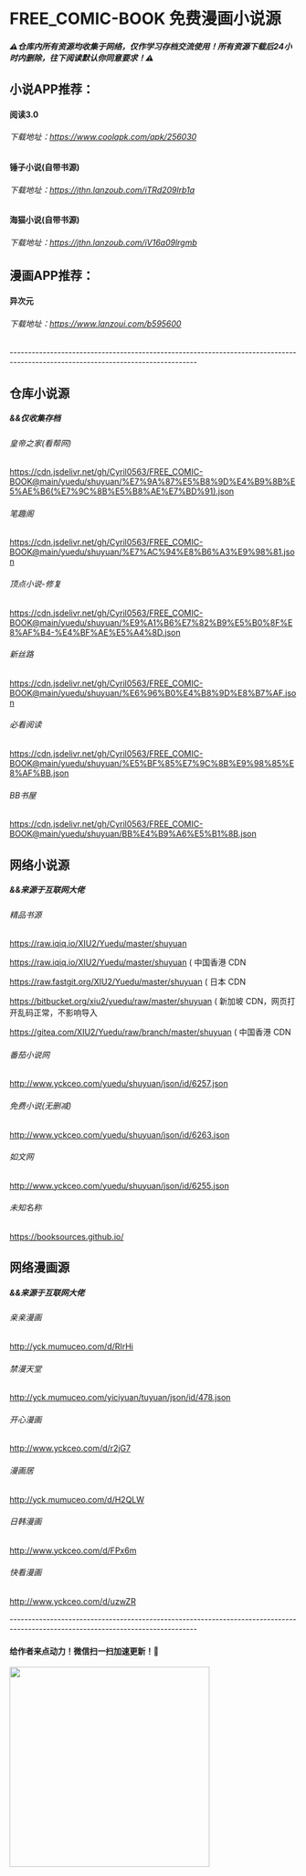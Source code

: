 # FREE_COMIC-BOOK 免费漫画小说源
##### ⚠仓库内所有资源均收集于网络，仅作学习存档交流使用！所有资源下载后24小时内删除，往下阅读默认你同意要求！⚠

## 小说APP推荐：

#### 阅读3.0  
###### 下载地址：https://www.coolapk.com/apk/256030

#### 锤子小说(自带书源)
###### 下载地址：https://jthn.lanzoub.com/iTRd209lrb1a

#### 海猫小说(自带书源)
###### 下载地址：https://jthn.lanzoub.com/iV16a09lrgmb



## 漫画APP推荐：

#### 异次元
###### 下载地址：https://www.lanzoui.com/b595600

<p>---------------------------------------------------------------------------------------------------------------------------------</p>

## 仓库小说源
##### &&仅收集存档

###### 皇帝之家(看帮网) 
https://cdn.jsdelivr.net/gh/Cyril0563/FREE_COMIC-BOOK@main/yuedu/shuyuan/%E7%9A%87%E5%B8%9D%E4%B9%8B%E5%AE%B6(%E7%9C%8B%E5%B8%AE%E7%BD%91).json

###### 笔趣阁
https://cdn.jsdelivr.net/gh/Cyril0563/FREE_COMIC-BOOK@main/yuedu/shuyuan/%E7%AC%94%E8%B6%A3%E9%98%81.json

###### 顶点小说-修复
https://cdn.jsdelivr.net/gh/Cyril0563/FREE_COMIC-BOOK@main/yuedu/shuyuan/%E9%A1%B6%E7%82%B9%E5%B0%8F%E8%AF%B4-%E4%BF%AE%E5%A4%8D.json

###### 新丝路
https://cdn.jsdelivr.net/gh/Cyril0563/FREE_COMIC-BOOK@main/yuedu/shuyuan/%E6%96%B0%E4%B8%9D%E8%B7%AF.json

###### 必看阅读
https://cdn.jsdelivr.net/gh/Cyril0563/FREE_COMIC-BOOK@main/yuedu/shuyuan/%E5%BF%85%E7%9C%8B%E9%98%85%E8%AF%BB.json

###### BB书屋
https://cdn.jsdelivr.net/gh/Cyril0563/FREE_COMIC-BOOK@main/yuedu/shuyuan/BB%E4%B9%A6%E5%B1%8B.json

## 网络小说源
##### &&来源于互联网大佬

###### 精品书源
https://raw.iqiq.io/XIU2/Yuedu/master/shuyuan

https://raw.iqiq.io/XIU2/Yuedu/master/shuyuan ( 中国香港 CDN

https://raw.fastgit.org/XIU2/Yuedu/master/shuyuan ( 日本 CDN

https://bitbucket.org/xiu2/yuedu/raw/master/shuyuan ( 新加坡 CDN，网页打开乱码正常，不影响导入

https://gitea.com/XIU2/Yuedu/raw/branch/master/shuyuan ( 中国香港 CDN

###### 番茄小说网
http://www.yckceo.com/yuedu/shuyuan/json/id/6257.json

###### 免费小说(无删减)
http://www.yckceo.com/yuedu/shuyuan/json/id/6263.json

###### 如文网
http://www.yckceo.com/yuedu/shuyuan/json/id/6255.json

###### 未知名称
https://booksources.github.io/

## 网络漫画源
##### &&来源于互联网大佬

###### 亲亲漫画
http://yck.mumuceo.com/d/RIrHi

###### 禁漫天堂
http://yck.mumuceo.com/yiciyuan/tuyuan/json/id/478.json

###### 开心漫画
http://www.yckceo.com/d/r2jG7

###### 漫画居
http://yck.mumuceo.com/d/H2QLW

###### 日韩漫画
http://www.yckceo.com/d/FPx6m

###### 快看漫画
http://www.yckceo.com/d/uzwZR

<p>---------------------------------------------------------------------------------------------------------------------------------</p>

#### 给作者来点动力！微信扫一扫加速更新！🙇‍
<img src="https://cdn.jsdelivr.net/gh/Cyril0563/lanjing_live@main/imgs/zanshang.jpg" height="350" width="350" />
